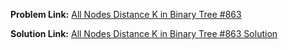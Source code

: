 **Problem Link:** [All Nodes Distance K in Binary Tree #863](https://leetcode.com/problems/all-nodes-distance-k-in-binary-tree/)

**Solution Link:** [All Nodes Distance K in Binary Tree #863 Solution](./Solution.java)